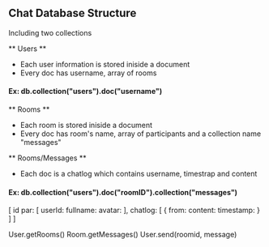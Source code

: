 ## Chat Database Structure

Including two collections

** Users **

- Each user information is stored iniside a document
- Every doc has username, array of rooms

#### Ex: db.collection("users").doc("username")

** Rooms **

- Each room is stored iniside a document
- Every doc has room's name, array of participants and a collection name "messages"

** Rooms/Messages **

- Each doc is a chatlog which contains username, timestrap and content

#### Ex: db.collection("users").doc("roomID").collection("messages")

[
    id
    par: [
        userId:
        fullname:
        avatar:
    ],
    chatlog: [
        {
            from:
            content:
            timestamp:
        }
    ]
]

User.getRooms()
Room.getMessages()
User.send(roomid, message)